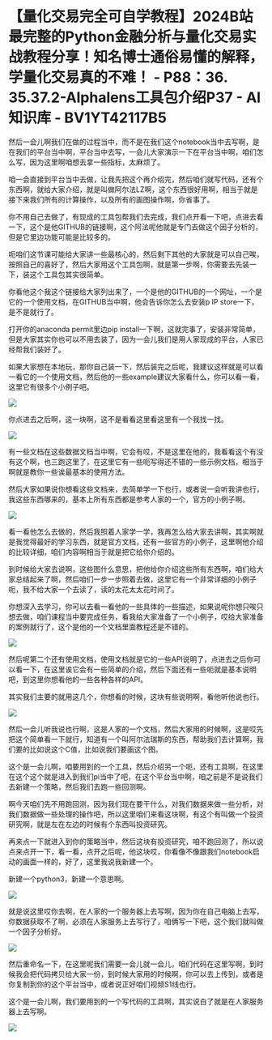 # 【量化交易完全可自学教程】2024B站最完整的Python金融分析与量化交易实战教程分享！知名博士通俗易懂的解释，学量化交易真的不难！ - P88：36. 35.37.2-Alphalens工具包介绍P37 - AI知识库 - BV1YT42117B5

然后一会儿啊我们在做的过程当中，而不是在我们这个notebook当中去写啊，是在我们的平台当中啊，平台当中去写，一会儿大家演示一下在平台当中啊，咱们怎么写，因为这里啊咱想去拿一些指标，太麻烦了。

咱一会直接到平台当中去做，让我先把这个再介绍完，然后咱们就写代码，还有个东西啊，就给大家介绍，就是叫做阿尔法LZ啊，这个东西很好用啊，相当于就是接下来我们所有的计算操作，以及所有的画图操作啊，你省事了。

你不用自己去做了，有现成的工具包帮我们去完成，我们点开看一下吧，点进去看一下，这个是他GITHUB的链接啊，这个阿法呢他就是专门去做这个因子分析的，但是它里边功能可能是比较多的。

呃咱们这节课可能给大家讲一些最核心的，然后剩下其他的大家就是可以自己唉，按照自己的喜好了，然后大家用这个工具包啊，就是第一步啊，你需要去先装一下，装这个工具包其实很简单。

你看他这个我这个链接给大家列出来了，一个是他的GITHUB的一个网址，一个是它的一个使用文档，在GITHUB当中啊，他会告诉你怎么去安装p IP store一下，是不是就行了。

打开你的anaconda permit里边pip install一下啊，这就完事了，安装非常简单，但是大家其实你也可以不用去装了，因为一会儿我们是用人家现成的平台，人家已经帮我们装好了。

如果大家想在本地玩，那你自己装一下，然后装完之后呢，我建议这样就是可以看一看它的一个使用文档，然后他的一些example建议大家看什么，你可以看一看，这里它有很多个小例子吧。



![](img/8939cded88383b091cc8178aca04e005_1.png)

你点进去之后啊，这一块啊，这不是看看这里看这里有一个我找一找。

![](img/8939cded88383b091cc8178aca04e005_3.png)

有一些文档在这些数据文档当中啊，它会有哎，不是这里在他的，我看看这个有没有这个啊，也三跑这里了，在这里它有一些呃写得还不错的一些示例文档，相当于啊就是教你一些诶最基本的使用方法。

然后大家如果说你想看这些文档来，去简单学一下也行，或者说一会听我讲也行，我这些东西哪来的，基本上所有东西都是参考人家的一个，官方的小例子啊。



![](img/8939cded88383b091cc8178aca04e005_5.png)

看一看他怎么去做的，然后我照着人家学一学，我再怎么给大家去讲啊，其实啊就是我觉得最好的学习东西，就是官方文档，还有一些官方的小例子，这里啊他介绍的比较详细，咱们内容啊相当于就是把它给你介绍的。

到时候给大家去说啊，这些图什么意思，把他给你介绍这些所有东西啊，咱们给大家总结起来了啊，然后咱们一步一步照着去做，这里它有一个非常详细的小例子呃，我不给大家一个去读了，读的太花太太花时间了。

你想深入去学习，你可以去看一看他的一些具体的一些描述，如果说呢你想只唉只想去做，咱们课程当中要完成任务，看我给大家准备了一个小例子，哎给大家准备的案例就行了，这个是他的一个文档里面教程还是不错的。



![](img/8939cded88383b091cc8178aca04e005_7.png)

然后呢第二个还有使用文档，使用文档就是它的一些API说明了，点进去之后你可以看一下，在这里诶它会有一些简单的介绍，然后下面还有一些呃就是基本说明吧，到这里你想看他的一些各种各样的API。

其实我们主要的就用这几个，你想看的时候，这块有些说明啊，看他听他说也行。

![](img/8939cded88383b091cc8178aca04e005_9.png)

然后一会儿听我说也行啊，这是人家的一个文档，然后大家用的时候啊，这是哎先把这个简单看一下就行，知道有一个叫阿尔法瑞斯的东西，帮助我们去计算啊，我们要的比如说这个C值，比如说我们要画这个图。

这个是一会儿啊，咱要用到的一个工具，然后介绍另一个呃，还有工具啊，在这里在这个这个就是进入到我们pi当中了吧，在这个平台当中啊，咱之前是不是说我们去新建一个策略，然后我们去跑一些回测啊。

啊今天咱们先不用跑回测，因为我们现在要干什么，对我们数据来做一些分析，对我们数据做一些处理的操作吧，所以这里咱们来看这块啊，有这个有叫做一个投资研究啊，就是左在左边的时候有个东西叫投资研究。

再来点一下就进入到你的策略当中，然后这块有投资研究，咱不跑回测了，所以说点来点开一下，看一看，点开之后呢，他这块哎，你看像不像跟我们notebook启动的画面一样的，好了，这里我说我新建一个。

新建一个python3，新建一个意思啊。

![](img/8939cded88383b091cc8178aca04e005_11.png)

就是说这里哎你去啊，在人家的一个服务器上去写啊，因为你在自己电脑上去写，你数据获取不了啊，必须在人家服务上去写行了，咱俩写一下吧，这个我们就叫做一个因子分析好。



![](img/8939cded88383b091cc8178aca04e005_13.png)

然后重命名一下，在这里呢我们需要一会儿就一会儿，咱们代码在这里写啊，到时候我会把代码拷贝给大家一份，到时候大家用的时候啊，你可以去上传到，或者是你复制到你的这个平台当中，或者说正好咱们视频S1线也行。

这个是一会儿啊，我们要用到的一个写代码的工具啊，其实说白了就是在人家服务器上去写啊。

![](img/8939cded88383b091cc8178aca04e005_15.png)